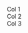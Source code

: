 <!doctype html>
<html lang="en">
  <head>
    <meta charset="utf-8">
  </head>
<body>
    
  <div class="container-fluid">
    <div class="row">
      <div class="col-md-4">Col 1</div>
      <div class="col-md-4">Col 2</div>
      <div class="col-md-4">Col 3</div>
    </div>
  </div>

</body>
</html>
